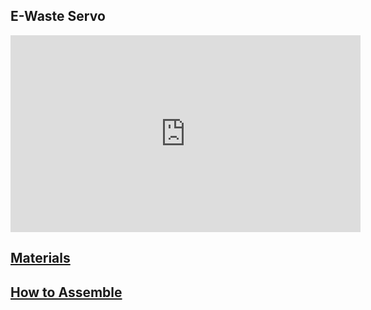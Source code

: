 
<h2> E-Waste Servo </h2>
<iframe width="560" height="315" src="https://www.youtube.com/embed/bNenPddOqr0" title="YouTube video player" frameborder="0" allow="accelerometer; autoplay; clipboard-write; encrypted-media; gyroscope; picture-in-picture" allowfullscreen></iframe>	
<h2>
<a href = "https://github.com/Jmack66/EWaste-Servo/blob/main/ingredients.md"> Materials </a>
</h2>
<h2>
<a href ="https://github.com/jmack66/ewaste-servo/blob/main/assembly.md"> How to Assemble </a>
</h2>
